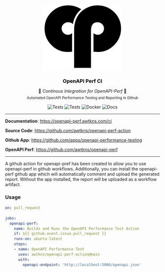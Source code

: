 <p align="center">
  <img src="https://raw.githubusercontent.com/awtkns/openapi-perf/main/docs/en/docs/assets/logo-light.png" alt="OpenAPI Perf Logo" />
</p>
<h3 align="center" style="margin-bottom: 0; color: black"><strong>OpenAPI Perf CI</strong></h3>
<p align="center">
  👷 <em> Continous Integration for OpenAPI-Perf </em> 👷</br>
  <sub>Automated OpenAPI Performance Testing and Reporting in Github</sub>
</p>
<p align="center">
<img alt="Tests" src="https://github.com/awtkns/openapi-perf/workflows/Tests/badge.svg" />
<img alt="Tests" src="https://github.com/awtkns/openapi-perf-action/actions/workflows/integration.yml/badge.svg" />
<img alt="Docker" src="https://github.com/awtkns/openapi-perf-action/actions/workflows/docker-publish.yml/badge.svg" />
<img alt="Docs" src="https://github.com/awtkns/fastapi-crudrouter/workflows/docs/badge.svg" />
</p>

---

**Documentation**: <a href="https://openapi-perf.awtkns.com/ci" target="_blank">https://openapi-perf.awtkns.com/ci</a>

**Source Code**: <a href="https://github.com/awtkns/openapi-perf-action" target="_blank">https://github.com/awtkns/openapi-perf-action</a>

**Github App**: <a href="https://github.com/apps/openapi-performance-testing" target="_blank">https://github.com/apps/openapi-performance-testing</a>

**OpenAPI Perf**: <a href="https://github.com/awtkns/openapi-perf" target="_blank">https://github.com/awtkns/openapi-perf</a>

---

A github action for openapi-pref has been created to allow you to use openapi-perf in github workflows. Additionally, you can install the openapi-perf github app which will automatically comment and upload the generated report. Without the app installed, the report will be uploaded as a workflow artifact.

### Usage
```yaml
on: pull_request

jobs:
  openapi-perf:
    name: Builds and Runs the OpenAPI Performance Test Action
    if: ${{ github.event.issue.pull_request }}
    runs-on: ubuntu-latest
    steps:
    - name: OpenAPI Performance Test
      uses: awtkns/openapi-perf-action@main
      with:
        openapi-endpoint: 'http://localhost:5000/openapi.json'
```
